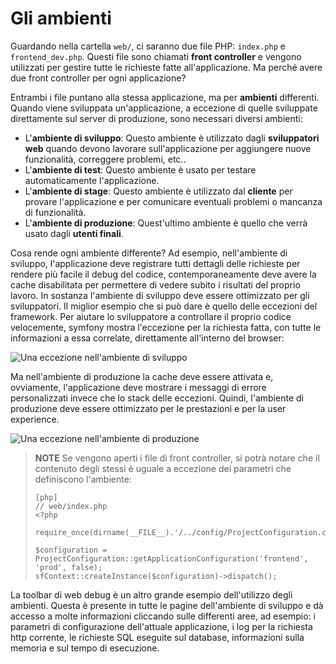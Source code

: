 Gli ambienti
============

Guardando nella cartella `web/`, ci saranno due file PHP:
`index.php` e `frontend_dev.php`. Questi file sono chiamati **front controller**
e vengono utilizzati per gestire tutte le richieste fatte all'applicazione.
Ma perché avere due front controller per ogni applicazione?

Entrambi i file puntano alla stessa applicazione, ma per **ambienti** differenti.
Quando viene sviluppata un'applicazione, a eccezione di quelle sviluppate
direttamente sul server di produzione, sono necessari diversi ambienti:

  * L'**ambiente di sviluppo**: Questo ambiente è utilizzato dagli
    **sviluppatori web** quando devono lavorare sull'applicazione per
    aggiungere nuove funzionalità, correggere problemi, etc..
  * L'**ambiente di test**: Questo ambiente è usato per testare
    automaticamente l'applicazione.
  * L'**ambiente di stage**: Questo ambiente è utilizzato dal
    **cliente** per provare l'applicazione e per comunicare eventuali
    problemi o mancanza di funzionalità.
  * L'**ambiente di produzione**: Quest'ultimo ambiente è quello che
    verrà usato dagli **utenti finali**.

Cosa rende ogni ambiente differente? Ad esempio, nell'ambiente di sviluppo,
l'applicazione deve registrare tutti dettagli delle richieste per rendere
più facile il debug del codice, contemporaneamente deve avere la cache
disabilitata per permettere di vedere subito i risultati del proprio lavoro.
In sostanza l'ambiente di sviluppo deve essere ottimizzato per gli sviluppatori.
Il miglior esempio che si può dare è quello delle eccezioni del framework. Per
aiutare lo sviluppatore a controllare il proprio codice velocemente, symfony
mostra l'eccezione per la richiesta fatta, con tutte le informazioni a essa
correlate, direttamente all'interno del browser:

![Una eccezione nell'ambiente di sviluppo](http://www.symfony-project.org/images/jobeet/1_2/01/exception_dev.png)

Ma nell'ambiente di produzione la cache deve essere attivata e, ovviamente,
l'applicazione deve mostrare i messaggi di errore personalizzati invece
che lo stack delle eccezioni. Quindi, l'ambiente di produzione deve essere
ottimizzato per le prestazioni e per la user experience.

![Una eccezione nell'ambiente di produzione](http://www.symfony-project.org/images/jobeet/1_2/01/exception_prod.png)

>**NOTE**
>Se vengono aperti i file di front controller, si potrà notare che il contenuto
>degli stessi è uguale a eccezione dei parametri che definiscono l'ambiente:
>
>     [php]
>     // web/index.php
>     <?php
>
>     require_once(dirname(__FILE__).'/../config/ProjectConfiguration.class.php');
>
>     $configuration = ProjectConfiguration::getApplicationConfiguration('frontend', 'prod', false);
>     sfContext::createInstance($configuration)->dispatch();

La toolbar di web debug è un altro grande esempio dell'utilizzo degli ambienti.
Questa è presente in tutte le pagine dell'ambiente di sviluppo e dà accesso a
molte informazioni cliccando sulle differenti aree, ad esempio: i parametri di configurazione
dell'attuale applicazione, i log per la richiesta http corrente, le richieste SQL
eseguite sul database, informazioni sulla memoria e sul tempo di esecuzione.
